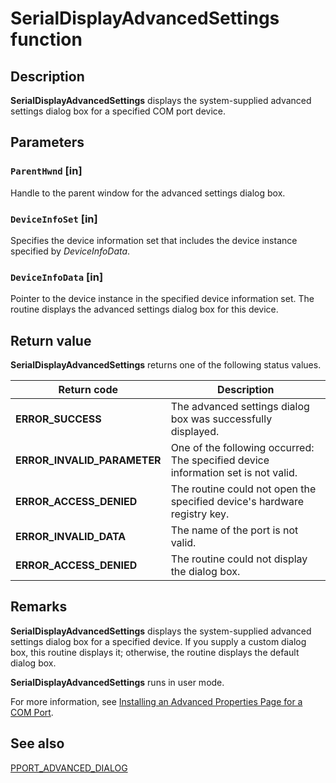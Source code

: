 # SerialDisplayAdvancedSettings function

## Description

**SerialDisplayAdvancedSettings** displays the system-supplied advanced settings dialog box for a specified COM port device.

## Parameters

### `ParentHwnd` [in]

Handle to the parent window for the advanced settings dialog box.

### `DeviceInfoSet` [in]

Specifies the device information set that includes the device instance specified by *DeviceInfoData*.

### `DeviceInfoData` [in]

Pointer to the device instance in the specified device information set. The routine displays the advanced settings dialog box for this device.

## Return value

**SerialDisplayAdvancedSettings** returns one of the following status values.

| Return code | Description |
| --- | --- |
| **ERROR_SUCCESS** | The advanced settings dialog box was successfully displayed. |
| **ERROR_INVALID_PARAMETER** | One of the following occurred: The specified device information set is not valid. |
| **ERROR_ACCESS_DENIED** | The routine could not open the specified device's hardware registry key. |
| **ERROR_INVALID_DATA** | The name of the port is not valid. |
| **ERROR_ACCESS_DENIED** | The routine could not display the dialog box. |

## Remarks

**SerialDisplayAdvancedSettings** displays the system-supplied advanced settings dialog box for a specified device. If you supply a custom dialog box, this routine displays it; otherwise, the routine displays the default dialog box.

**SerialDisplayAdvancedSettings** runs in user mode.

For more information, see [Installing an Advanced Properties Page for a COM Port](https://learn.microsoft.com/previous-versions/ff546508(v=vs.85)).

## See also

[PPORT_ADVANCED_DIALOG](https://learn.microsoft.com/previous-versions/windows/hardware/drivers/ff546956(v=vs.85))